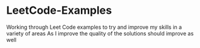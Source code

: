 # LeetCode-Examples
Working through Leet Code examples to try and improve my skills in a variety of areas
As I improve the quality of the solutions should improve as well
